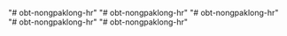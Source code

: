 "# obt-nongpaklong-hr" 
"# obt-nongpaklong-hr" 
"# obt-nongpaklong-hr" 
"# obt-nongpaklong-hr" 
"# obt-nongpaklong-hr" 
